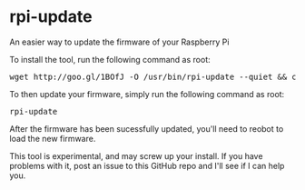 rpi-update
==========

An easier way to update the firmware of your Raspberry Pi

To install the tool, run the following command as root:

<pre>
wget http://goo.gl/1BOfJ -O /usr/bin/rpi-update --quiet && chmod +x /usr/bin/rpi-update
</pre>

To then update your firmware, simply run the following command as root:

<pre>
rpi-update
</pre>

After the firmware has been sucessfully updated, you'll need to reobot to load the new firmware.

This tool is experimental, and may screw up your install. If you have problems with it, post an issue to this GitHub repo and I'll see if I can help you.
